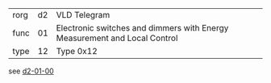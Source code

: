 
|    |   |   |
| -- | - | - |
| rorg | d2 | VLD Telegram |
| func | 01 | Electronic switches and dimmers with Energy Measurement and Local Control |
| type | 12 | Type 0x12 |

see [d2-01-00](d2-01-00.md)
  